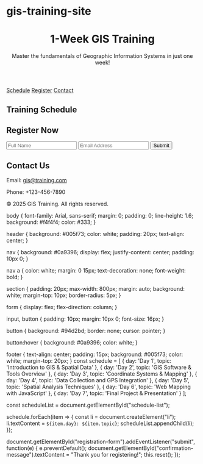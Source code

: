 # gis-training-site
<!DOCTYPE html>
<html lang="en">
<head>
  <meta charset="UTF-8" />
  <meta name="viewport" content="width=device-width, initial-scale=1.0"/>
  <title>1-Week GIS Training</title>
  <link rel="stylesheet" href="styles.css" />
</head>
<body>
  <header>
    <h1>1-Week GIS Training</h1>
    <p>Master the fundamentals of Geographic Information Systems in just one week!</p>
  </header>

  <nav>
    <a href="#schedule">Schedule</a>
    <a href="#register">Register</a>
    <a href="#contact">Contact</a>
  </nav>

  <section id="schedule">
    <h2>Training Schedule</h2>
    <ul id="schedule-list"></ul>
  </section>

  <section id="register">
    <h2>Register Now</h2>
    <form id="registration-form">
      <input type="text" placeholder="Full Name" required />
      <input type="email" placeholder="Email Address" required />
      <button type="submit">Submit</button>
    </form>
    <p id="confirmation-message"></p>
  </section>

  <section id="contact">
    <h2>Contact Us</h2>
    <p>Email: <a href="mailto:gis@training.com">gis@training.com</a></p>
    <p>Phone: +123-456-7890</p>
  </section>

  <footer>
    <p>&copy; 2025 GIS Training. All rights reserved.</p>
  </footer>

  <script src="script.js"></script>
</body>
</html>
body {
  font-family: Arial, sans-serif;
  margin: 0;
  padding: 0;
  line-height: 1.6;
  background: #f4f4f4;
  color: #333;
}

header {
  background: #005f73;
  color: white;
  padding: 20px;
  text-align: center;
}

nav {
  background: #0a9396;
  display: flex;
  justify-content: center;
  padding: 10px 0;
}

nav a {
  color: white;
  margin: 0 15px;
  text-decoration: none;
  font-weight: bold;
}

section {
  padding: 20px;
  max-width: 800px;
  margin: auto;
  background: white;
  margin-top: 10px;
  border-radius: 5px;
}

form {
  display: flex;
  flex-direction: column;
}

input, button {
  padding: 10px;
  margin: 10px 0;
  font-size: 16px;
}

button {
  background: #94d2bd;
  border: none;
  cursor: pointer;
}

button:hover {
  background: #0a9396;
  color: white;
}

footer {
  text-align: center;
  padding: 15px;
  background: #005f73;
  color: white;
  margin-top: 20px;
}
const schedule = [
  { day: 'Day 1', topic: 'Introduction to GIS & Spatial Data' },
  { day: 'Day 2', topic: 'GIS Software & Tools Overview' },
  { day: 'Day 3', topic: 'Coordinate Systems & Mapping' },
  { day: 'Day 4', topic: 'Data Collection and GPS Integration' },
  { day: 'Day 5', topic: 'Spatial Analysis Techniques' },
  { day: 'Day 6', topic: 'Web Mapping with JavaScript' },
  { day: 'Day 7', topic: 'Final Project & Presentation' }
];

const scheduleList = document.getElementById("schedule-list");

schedule.forEach(item => {
  const li = document.createElement("li");
  li.textContent = `${item.day}: ${item.topic}`;
  scheduleList.appendChild(li);
});

document.getElementById("registration-form").addEventListener("submit", function(e) {
  e.preventDefault();
  document.getElementById("confirmation-message").textContent = "Thank you for registering!";
  this.reset();
});
